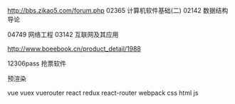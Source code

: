 http://bbs.zikao5.com/forum.php
02365   计算机软件基础(二)
02142   数据结构导论

04749   网络工程
03142 互联网及其应用

<!-- 数据结构导论网址 -->
http://www.boeebook.cn/product_detail/1988


12306pass 抢票软件


预渲染

vue  vuex vuerouter 
react redux react-router
webpack
css
html
js

